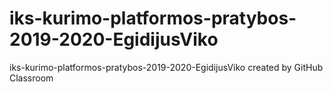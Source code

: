 # iks-kurimo-platformos-pratybos-2019-2020-EgidijusViko
iks-kurimo-platformos-pratybos-2019-2020-EgidijusViko created by GitHub Classroom
